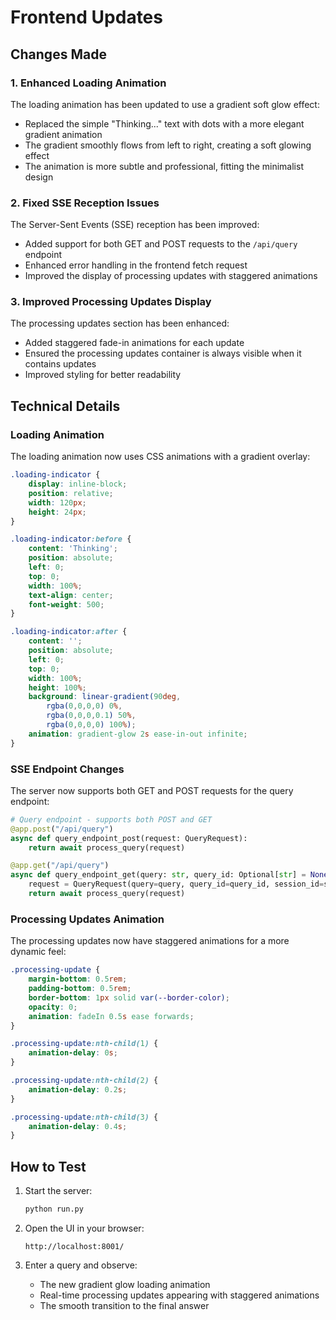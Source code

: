 # Frontend Updates

## Changes Made

### 1. Enhanced Loading Animation

The loading animation has been updated to use a gradient soft glow effect:

- Replaced the simple "Thinking..." text with dots with a more elegant gradient animation
- The gradient smoothly flows from left to right, creating a soft glowing effect
- The animation is more subtle and professional, fitting the minimalist design

### 2. Fixed SSE Reception Issues

The Server-Sent Events (SSE) reception has been improved:

- Added support for both GET and POST requests to the `/api/query` endpoint
- Enhanced error handling in the frontend fetch request
- Improved the display of processing updates with staggered animations

### 3. Improved Processing Updates Display

The processing updates section has been enhanced:

- Added staggered fade-in animations for each update
- Ensured the processing updates container is always visible when it contains updates
- Improved styling for better readability

## Technical Details

### Loading Animation

The loading animation now uses CSS animations with a gradient overlay:

```css
.loading-indicator {
    display: inline-block;
    position: relative;
    width: 120px;
    height: 24px;
}

.loading-indicator:before {
    content: 'Thinking';
    position: absolute;
    left: 0;
    top: 0;
    width: 100%;
    text-align: center;
    font-weight: 500;
}

.loading-indicator:after {
    content: '';
    position: absolute;
    left: 0;
    top: 0;
    width: 100%;
    height: 100%;
    background: linear-gradient(90deg, 
        rgba(0,0,0,0) 0%, 
        rgba(0,0,0,0.1) 50%, 
        rgba(0,0,0,0) 100%);
    animation: gradient-glow 2s ease-in-out infinite;
}
```

### SSE Endpoint Changes

The server now supports both GET and POST requests for the query endpoint:

```python
# Query endpoint - supports both POST and GET
@app.post("/api/query")
async def query_endpoint_post(request: QueryRequest):
    return await process_query(request)

@app.get("/api/query")
async def query_endpoint_get(query: str, query_id: Optional[str] = None, session_id: Optional[str] = None):
    request = QueryRequest(query=query, query_id=query_id, session_id=session_id)
    return await process_query(request)
```

### Processing Updates Animation

The processing updates now have staggered animations for a more dynamic feel:

```css
.processing-update {
    margin-bottom: 0.5rem;
    padding-bottom: 0.5rem;
    border-bottom: 1px solid var(--border-color);
    opacity: 0;
    animation: fadeIn 0.5s ease forwards;
}

.processing-update:nth-child(1) {
    animation-delay: 0s;
}

.processing-update:nth-child(2) {
    animation-delay: 0.2s;
}

.processing-update:nth-child(3) {
    animation-delay: 0.4s;
}
```

## How to Test

1. Start the server:
   ```bash
   python run.py
   ```

2. Open the UI in your browser:
   ```
   http://localhost:8001/
   ```

3. Enter a query and observe:
   - The new gradient glow loading animation
   - Real-time processing updates appearing with staggered animations
   - The smooth transition to the final answer
